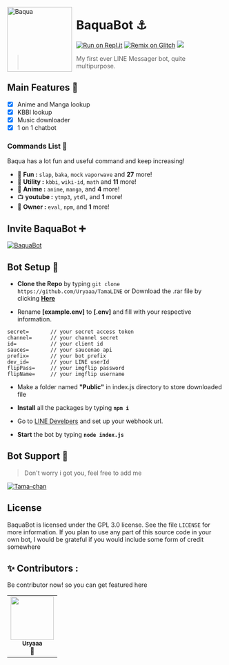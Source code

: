 <img width="150" height="150" align="left" style="float: left; margin: 0 10px 0 0;" alt="Baqua" 
src="https://obs.line-scdn.net/0hGVhQLwX5GHlVKA73bz1nLnR1ExtmSgZyd05SF3MtR0p5GlxBO0tTFyAhQ0lxGVonbBtVTB4oThsvGFgraQtWS3MsQh16Gw/f256x256?size=1024"> 

# BaquaBot ⚓

[![Run on Repl.it](https://repl.it/badge/github/Uryaaa/TamaLINE)](https://repl.it/github/Uryaaa/TamaLINE)
[![Remix on Glitch](https://cdn.glitch.com/2703baf2-b643-4da7-ab91-7ee2a2d00b5b%2Fremix-button.svg)](https://glitch.com/edit/#!/import/github/Uryaaa/TamaLINE)
[![](https://img.shields.io/badge/linebot-v1.6.1-blue.svg?logo=npm)](https://www.npmjs.com/package/linebot)
>  My first ever LINE Messager bot, quite multipurpose.


## Main Features 📑

- [x] Anime and Manga lookup
- [x] KBBI lookup
- [x] Music downloader
- [x] 1 on 1 chatbot

### Commands List 🌠

Baqua has a lot fun and useful command and keep increasing!

* 🎉 **Fun :** `slap`, `baka`, `mock` `vaporwave` and **27** more!
* 📂 **Utility :** `kbbi`, `wiki-id`, `math`  and **11** more!
* 🍥 **Anime :** `anime`, `manga`,  and **4** more!
* 📺 **youtube :** `ytmp3`, `ytdl`,  and **1** more!
* 👑 **Owner :** `eval`, `npm`,  and **1** more!

## Invite BaquaBot ➕

<a href="https://line.me/ti/p/~@tmu7203x">
    <img src="https://media.discordapp.net/attachments/861574871754342410/866663803100725248/download.png" alt="BaquaBot" />
</a>

## Bot Setup 🔧

* **Clone the Repo** by typing ``git clone https://github.com/Uryaaa/TamaLINE`` or Download the .rar file by clicking **[Here](https://github.com/Uryaaa/TamaLINE/archive/master.zip)**

* Rename **[example.env]** to **[.env]** and fill with your respective information.

```
secret=       // your secret access token
channel=      // your channel secret
id=           // your client id
sauces=       // your saucenao api
prefix=       // your bot prefix
dev_id=       // your LINE userId
flipPass=     // your imgflip password
flipName=     // your imgflip username
```
* Make a folder named **"Public"** in index.js directory to store downloaded file
* **Install** all the packages by typing **``npm i ``**

* Go to [LINE Develpers](https://developers.line.biz/) and set up your webhook url.

* **Start** the bot by typing **``node index.js``**

## Bot Support 🤖

> Don't worry i got you, feel free to add me
<a href="https://line.me/ti/p/~Aldi0905">
    <img src="https://media.discordapp.net/attachments/861574871754342410/866674650222428180/download_1.png" alt="Tama-chan" />
</a>

## License 
BaquaBot is licensed under the GPL 3.0 license. See the file `LICENSE` for more information. If you plan to use any part of this source code in your own bot, I would be grateful if you would include some form of credit somewhere

## ✨ Contributors :

Be contributor now! so you can get featured here

<!-- ALL-CONTRIBUTORS-LIST:START - Do not remove or modify this section -->
<!-- prettier-ignore-start -->
<!-- markdownlint-disable -->

<table>
  <tr>
     <td align="center"><a href="https://github.com/Uryaaa"><img src="https://avatars.githubusercontent.com/u/61571823?v=4" width="100px;" alt=""/><br /><sub><b>Uryaaa</b></sub></a><br  title="Owner">👑</a></td>

     
  </tr>
  
</table>

<!-- markdownlint-enable -->
<!-- prettier-ignore-end -->
<!-- ALL-CONTRIBUTORS-LIST:END -->

